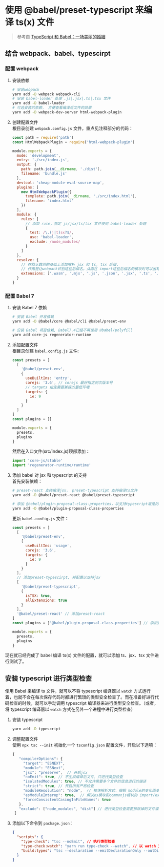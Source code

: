 # 使用 @babel/preset-typescript 来编译 ts(x) 文件

> 参考自 [TypeScript 和 Babel：一场美丽的婚姻](https://juejin.im/post/5c822e426fb9a04a0a5ffb49)

## 结合 webpack、babel、typescirpt

### 配置 webpack

1. 安装依赖

   ```sh
   # 安装webpack
   yarn add -D webpack webpack-cli
   # 安装 babel-loader 处理 .js|.jsx|.ts|.tsx 文件
   yarn add -D babel-loader
   # 可选安装的依赖， 方便查看编译后文件的效果
   yarn add -D webpack-dev-server html-webpack-plugin
   ```

2. 创建配置文件  
   根目录创建 `webpack.config.js` 文件，重点见注释部分的代码：

   ```js
   const path = require('path')
   const HtmlWebpackPlugin = require('html-webpack-plugin')

   module.exports = {
     mode: 'development',
     entry: './src/index.js',
     output: {
       path: path.join(__dirname, './dist'),
       filename: 'bundle.js'
     },
     devtool: 'cheap-module-eval-source-map',
     plugins: [
       new HtmlWebpackPlugin({
         template: path.join(__dirname, './src/index.html'),
         filename: 'index.html'
       })
     ],
     module: {
       rules: [
         // 添加 rule，指定 js/jsx/ts/tsx 文件使用 babel-loader 处理
         {
           test: /\.(j|t)sx?$/,
           use: 'babel-loader',
           exclude: /node_modules/
         }
       ]
     },
     resolve: {
       // 在默认数组的基础上添加解析 jsx 和 ts, tsx 后缀，
       // 作用是让webpack识别这些后缀名，从而在 import这些后缀名的模块时可以省略后缀名
       extensions: ['.wasm', '.mjs', '.js', '.json', '.jsx', '.ts', '.tsx']
     }
   }
   ```

### 配置 Babel 7

1. 安装 Babel 7 依赖

   ```sh
   # 安装 Babel 开发依赖
   yarn add -D @babel/core @babel/cli @babel/preset-env

   # 安装 Babel 项目依赖, Babel7.4已经不再使用 @babel/polyfill
   yarn add core-js regenerator-runtime
   ```

2. 添加配置文件  
   根目录创建 `babel.config.js` 文件:

   ```js
   const presets = [
     [
       '@babel/preset-env',
       {
         useBuiltIns: 'entry',
         corejs: '3.6', // corejs 最好指定到次版本号
         // targets 指定需要兼容的最低环境
         targets: {
           ie: 9
         }
       }
     ]
   ]
   const plugins = []

   module.exports = {
     presets,
     plugins
   }
   ```

   然后在入口文件(src/index.js)顶部添加：

   ```js
   import 'core-js/stable'
   import 'regenerator-runtime/runtime'
   ```

3. 添加 babel 对 jsx 和 typescript 的支持  
   首先安装依赖：

   ```sh
   # preset-react 支持编译jsx， preset-typescript 支持编译ts文件
   yarn add -D @babel/preset-react @babel/preset-typescript

   # 添加 @babel/plugin-proposal-class-properties，以支持typescript常见的类属性写法
   yarn add -D @babel/plugin-proposal-class-properties
   ```

   更新 `babel.config.js` 文件：

   ```js
   const presets = [
     [
       '@babel/preset-env',
       {
         useBuiltIns: 'usage',
         corejs: '3.6',
         targets: {
           ie: 9
         }
       }
     ],
     // 添加preset-typescirpt, 并配置以支持jsx
     [
       '@babel/preset-typescript',
       {
         isTSX: true,
         allExtensions: true
       }
     ],
     '@babel/preset-react' // 添加preset-react
   ]
   const plugins = ['@babel/plugin-proposal-class-properties'] // 添加类属性写法的plugin

   module.exports = {
     presets,
     plugins
   }
   ```

现在就已经完成了 babel 编译 ts(x) 文件的配置，就可以添加 ts、jsx、tsx 文件进行测试了。

## 安装 typescript 进行类型检查

使用 Babel 来编译 ts 文件，就可以不将 typescript 编译器以 `watch` 方式运行着，也就不会在每次保存代码时都进行繁琐的类型安全检查了。而在准备好进行代码检查的时候，就可以手动调用 typescript 编译器来进行类型安全检查。（或者，将 typescript 编译器以 `watch` 方式在另外一个进程中进行类型检查）

1. 安装 typescript

   ```sh
   yarn add -D typescript
   ```

2. 调整配置文件  
   使用 `npx tsc --init` 初始化一个 `tsconfig.json` 配置文件，开启以下选项：

   ```ts
   {
      "compilerOptions": {
        "target": "ESNEXT",
        "module": "ESNext",
        "jsx": "preserve",  // 开启jsx
        "noEmit": true, // 不生成编译后文件，只进行类型检查
        "isolatedModules": true, // 不允许需要多个文件的信息进行的编译
        "strict": true, // 开启所有严格检查
        "moduleResolution": "node",  // 模块解析方式，根据 module的变化而变化，最好手动指定为 node
        "esModuleInterop": true,  // 解决es模块和commonjs模块的 import/export default差异
        "forceConsistentCasingInFileNames": true
      },
      "exclude": ["node_modules", "dist"] // 进行类型检查需要排除掉的文件或目录
    }
   ```

3. 添加以下命令到 `package.json`：
   ```json
   {
     "scripts": {
       "type-check": "tsc --noEmit", // 执行类型检查
       "type-check:watch": "yarn run type-check --watch", // 以 watch 方式执行类型检查
       "build:types": "tsc --declaration --emitDeclarationOnly --outDir lib" // 需要生成.d.ts声明文件时可以添加
     }
   }
   ```
